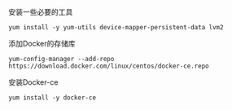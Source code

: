 安装一些必要的工具
```
yum install -y yum-utils device-mapper-persistent-data lvm2
```

添加Docker的存储库
```
yum-config-manager --add-repo https://download.docker.com/linux/centos/docker-ce.repo
```

安装Docker-ce
```
yum install -y docker-ce
```

